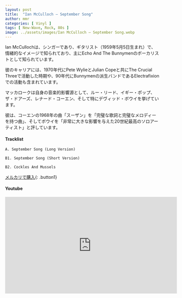 ```yaml
---
layout: post
title:  "Ian McCulloch – September Song"
author: mmr
categories: [ Vinyl ]
tags: [ New-Wave, Rock, 80s ]
image: ../assets/images/Ian McCulloch – September Song.webp
---
```


Ian McCullochは、シンガーであり、ギタリスト（1959年5月5日生まれ）で、情緒的なイメージで知られており、主にEcho And The Bunnymenのボーカリストとして知られています。

彼のキャリアには、1970年代にPete WylieとJulian Copeと共にThe Crucial Threeで活動した時期や、90年代にBunnymenの派生バンドであるElectrafixionでの活動も含まれています。

マッカロークは自身の音楽的影響源として、ルー・リード、イギー・ポップ、ザ・ドアーズ、レナード・コーエン、そして特にデヴィッド・ボウイを挙げています。

彼は、コーエンの1968年の曲「スーザン」を「完璧な歌詞と完璧なメロディーを持つ曲」、そしてボウイを「非常に大きな影響を与えた20世紀最高のソロアーティスト」と評しています。

#### Tracklist
```md
A. September Song (Long Version)

B1. September Song (Short Version)

B2. Cockles And Mussels
```

[メルカリで購入](https://jp.mercari.com/item/m99638933922?afid=6142608987){: .button1}

#### Youtube
<iframe width="560" height="315" src="https://www.youtube.com/embed/r5CoAIAfK50?si=pRc5zO63wNDD3uZ5" title="YouTube video player" frameborder="0" allow="accelerometer; autoplay; clipboard-write; encrypted-media; gyroscope; picture-in-picture; web-share" referrerpolicy="strict-origin-when-cross-origin" allowfullscreen></iframe>